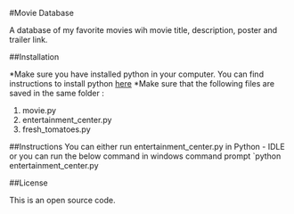 #Movie Database

A database of my favorite movies wih movie title, description, poster and trailer link.

##Installation

*Make sure you have installed python in your computer. You can find instructions to install python [here](http://docs.python-guide.org/en/latest/starting/installation/)
*Make sure that the following files are saved in the same folder : 
1. movie.py
2. entertainment_center.py
3. fresh_tomatoes.py

##Instructions
You can either run entertainment_center.py in Python - IDLE or you can run the below command in windows command prompt
`python entertainment_center.py

##License

This is an open source code. 